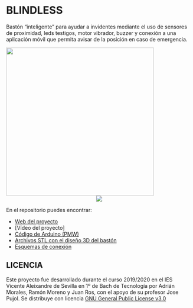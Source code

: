 # BLINDLESS
Bastón “inteligente” para ayudar a invidentes mediante el uso de sensores de proximidad, leds testigos, motor vibrador, buzzer y conexión a una aplicación móvil que permita avisar de la posición en caso de emergencia.

<img src="Imágenes/Ciego icono.png" width="400" align="centre"> 

<div align="center"><img src="Imágenes/Ciego icono.png"></div>

En el repositorio puedes encontrar:
- [Web del proyecto](https://sites.google.com/iesvaleix.com/blindless)
- [Vídeo del proyecto]
- [Código de Arduino (PMW)](https://github.com/Josepujol/ProyectosEstudiantes/blob/master/GafasInvidentes/Codigo_gafas.ino)
- [Archivos STL con el diseño 3D del bastón](https://github.com/Josepujol/ProyectosEstudiantes/blob/master/GafasInvidentes/Gafas.stl)
- [Esquemas de conexión](https://github.com/adrian-45x/blindless/tree/master/Esquemas%20de%20conexi%C3%B3n)

## LICENCIA
Este proyecto fue desarrollado durante el curso 2019/2020 en el IES Vicente Aleixandre de Sevilla en 1º de Bach de Tecnología por Adrián Morales, Ramón Moreno y Juan Ros, con el apoyo de su profesor Jose Pujol. Se distribuye con licencia [GNU General Public License v3.0](https://www.gnu.org/licenses/gpl-3.0.html)
